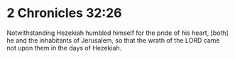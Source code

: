 # 2 Chronicles 32:26

Notwithstanding Hezekiah humbled himself for the pride of his heart, [both] he and the inhabitants of Jerusalem, so that the wrath of the LORD came not upon them in the days of Hezekiah.